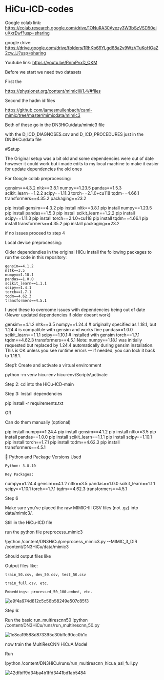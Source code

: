 # HiCu-ICD-codes

Google colab link: https://colab.research.google.com/drive/1ONuRA30Ayezy3W3bSzVSD50eiuXxrEwf?usp=sharing

google drive: https://drive.google.com/drive/folders/1RhKb69YLgd68a2v9WzVTuKoHOaZ2cw_U?usp=sharing 

Youtube link: https://youtu.be/RnmPvxD_OKM 

Before we start we need two datasets 

First the 

https://physionet.org/content/mimiciii/1.4/#files

Second the hadm id files 

https://github.com/jamesmullenbach/caml-mimic/tree/master/mimicdata/mimic3 

Both of these go in the DN3HiCu/data/mimic3 file

with the D_ICD_DIAGNOSES.csv and D_ICD_PROCEDURES just in the DN3HiCu/data file

#Setup

The Original setup was a bit old and some dependencies were out of date however it could work but i made edits to my local machine to make it easier for update dependencies the old ones 

For Google colab preprocessing:

gensim==4.3.2
nltk==3.8.1
numpy==1.23.5
pandas==1.5.3
scikit_learn==1.2.2
scipy==1.11.3
torch==2.1.0+cu118
tqdm==4.66.1
transformers==4.35.2
packaging==23.2

pip install gensim==4.3.2
pip install nltk==3.8.1
pip install numpy==1.23.5
pip install pandas==1.5.3
pip install scikit_learn==1.2.2
pip install scipy==1.11.3
pip install torch==2.1.0+cu118
pip install tqdm==4.66.1
pip install transformers==4.35.2
pip install packaging==23.2

if no issues proceed to step 4

Local device preprocessing:

Older dependendies in the original HICu Install the following packages to run the code in this repository:

    gensim==4.1.2
    nltk==3.5
    numpy==1.18.1
    pandas==1.0.0
    scikit_learn==1.1.1
    scipy==1.4.1
    torch==1.7.1
    tqdm==4.62.3
    transformers==4.5.1

I used these to overcome issues with dependencies being out of date (Newer updated dependencies if older doesnt work) 

gensim==4.1.2
nltk==3.5
numpy==1.24.4      # originally specified as 1.18.1, but 1.24.4 is compatible with gensim and works fine
pandas==1.0.0
scikit_learn==1.1.1
scipy==1.10.1       # installed with gensim
torch==1.7.1
tqdm==4.62.3
transformers==4.5.1
Note: numpy==1.18.1 was initially requested but replaced by 1.24.4 automatically during gensim installation. This is OK unless you see runtime errors — if needed, you can lock it back to 1.18.1.

Step1: Create and activate a virtual environment 

python -m venv hicu-env
hicu-env\Scripts\activate

Step 2: 
cd into the HiCu-ICD-main

Step 3: Install dependencies 

pip install -r requirements.txt

OR 

Can do them manually (optional) 

pip install numpy==1.24.4
pip install gensim==4.1.2
pip install nltk==3.5
pip install pandas==1.0.0
pip install scikit_learn==1.1.1
pip install scipy==1.10.1
pip install torch==1.7.1
pip install tqdm==4.62.3
pip install transformers==4.5.1

🔹 Python and Package Versions Used

    Python: 3.8.10

    Key Packages:

numpy==1.24.4
gensim==4.1.2
nltk==3.5
pandas==1.0.0
scikit_learn==1.1.1
scipy==1.10.1
torch==1.7.1
tqdm==4.62.3
transformers==4.5.1

Step 6

Make sure you’ve placed the raw MIMIC-III CSV files (not .gz) into data/mimic3/.

Still in the HiCu-ICD file

run the python file preprocess_mimic3

!python /content/DN3HiCu/preprocess_mimic3.py --MIMIC_3_DIR /content/DN3HiCu/data/mimic3

Should output files like 

Output files like:

    train_50.csv, dev_50.csv, test_50.csv

    train_full.csv, etc.

    Embeddings: processed_50_100.embed, etc.

![e9f4a674d812c5c56b58249e507c85f3](https://github.com/user-attachments/assets/68c1d0fb-aade-4fe1-977f-184be67f91e2)

Step 6: 

Run the basic run_multirescnn50 !python /content/DN3HiCu/runs/run_multirescnn_50.py

![1e8ea19588d873395c30bffc90cc0b1c](https://github.com/user-attachments/assets/d1a12ffd-6175-4ac6-b28e-66eed078b071)


now train the MultiResCNN HiCuA Model

Run 

!python /content/DN3HiCu/runs/run_multirescnn_hicua_asl_full.py

![42dfbff9d34ba4b1ffd3441bd1ab5484](https://github.com/user-attachments/assets/7bdb4e55-e3ab-4017-ab08-4afdff279325)


